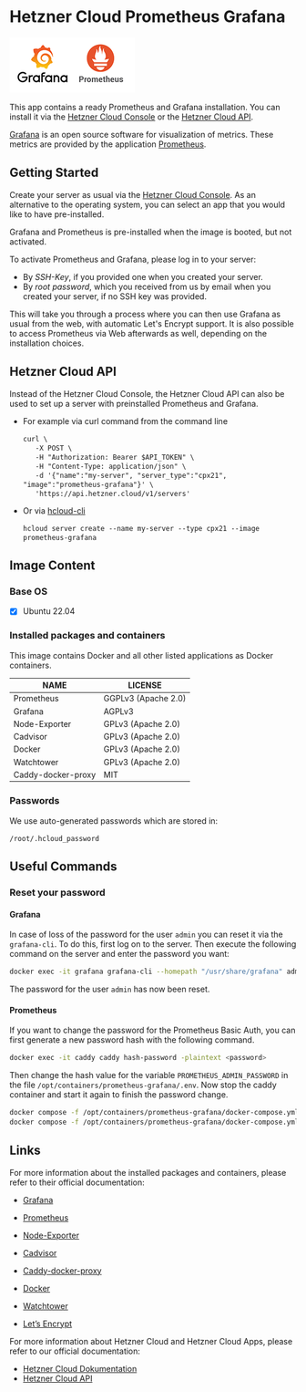 # Hetzner Cloud Prometheus Grafana

<img src="images/prometheus-grafana-logo.png" height="97px">
<br>

This app contains a ready Prometheus and Grafana installation.
You can install it via the [Hetzner Cloud Console](https://console.hetzner.cloud) or the [Hetzner Cloud API](https://docs.hetzner.cloud/#servers-create-a-server).

[Grafana](https://grafana.com/) is an open source software for visualization of metrics. These metrics are provided by the application [Prometheus](https://prometheus.io/).

## Getting Started

Create your server as usual via the [Hetzner Cloud Console](https://console.hetzner.cloud). As an alternative to the operating system, you can select an app that you would like to have pre-installed.

Grafana and Prometheus is pre-installed when the image is booted, but not activated.

To activate Prometheus and Grafana, please log in to your server:

- By _SSH-Key_, if you provided one when you created your server.
- By _root password_, which you received from us by email when you created your server, if no SSH key was provided.

This will take you through a process where you can then use Grafana as usual from the web, with automatic Let's Encrypt support. It is also possible to access Prometheus via Web afterwards as well, depending on the installation choices.

## Hetzner Cloud API

Instead of the Hetzner Cloud Console, the Hetzner Cloud API can also be used to set up a server with preinstalled Prometheus and Grafana.

- For example via curl command from the command line

  ```
  curl \
     -X POST \
     -H "Authorization: Bearer $API_TOKEN" \
     -H "Content-Type: application/json" \
     -d '{"name":"my-server", "server_type":"cpx21", "image":"prometheus-grafana"}' \
     'https://api.hetzner.cloud/v1/servers'
  ```

- Or via [hcloud-cli](https://github.com/hetznercloud/cli)

  ```
  hcloud server create --name my-server --type cpx21 --image prometheus-grafana
  ```

## Image Content

### Base OS

- [x] Ubuntu 22.04

### Installed packages and containers

This image contains Docker and all other listed applications as Docker containers.

| NAME               | LICENSE             |
| ------------------ | ------------------- |
| Prometheus         | GGPLv3 (Apache 2.0) |
| Grafana            | AGPLv3              |
| Node-Exporter      | GPLv3 (Apache 2.0)  |
| Cadvisor           | GPLv3 (Apache 2.0)  |
| Docker             | GPLv3 (Apache 2.0)  |
| Watchtower         | GPLv3 (Apache 2.0)  |
| Caddy-docker-proxy | MIT                 |

### Passwords

We use auto-generated passwords which are stored in:

```
/root/.hcloud_password
```

## Useful Commands

### Reset your password

#### Grafana

In case of loss of the password for the user `admin` you can reset it via the `grafana-cli`. To do this, first log on to the server.
Then execute the following command on the server and enter the password you want:

```bash
docker exec -it grafana grafana-cli --homepath "/usr/share/grafana" admin reset-admin-password <password>
```

The password for the user `admin` has now been reset.

#### Prometheus

If you want to change the password for the Prometheus Basic Auth, you can first generate a new password hash with the following command.

```bash
docker exec -it caddy caddy hash-password -plaintext <password>
```

Then change the hash value for the variable `PROMETHEUS_ADMIN_PASSWORD` in the file `/opt/containers/prometheus-grafana/.env`. Now stop the caddy container and start it again to finish the password change.

```bash
docker compose -f /opt/containers/prometheus-grafana/docker-compose.yml stop caddy
docker compose -f /opt/containers/prometheus-grafana/docker-compose.yml start caddy
```

## Links

For more information about the installed packages and containers, please refer to their official documentation:

- [Grafana](https://grafana.com/)
- [Prometheus](https://prometheus.io/)
- [Node-Exporter](https://github.com/prometheus/node_exporter)
- [Cadvisor](https://github.com/google/cadvisor)
- [Caddy-docker-proxy](https://github.com/lucaslorentz/caddy-docker-proxy/)
- [Docker](https://www.docker.com/)
- [Watchtower](https://containrrr.dev/watchtower/)

- [Let’s Encrypt](https://letsencrypt.org/de/docs/)

For more information about Hetzner Cloud and Hetzner Cloud Apps, please refer to our official documentation:

- [Hetzner Cloud Dokumentation](https://docs.hetzner.com/de/cloud/)
- [Hetzner Cloud API](https://docs.hetzner.cloud/)
